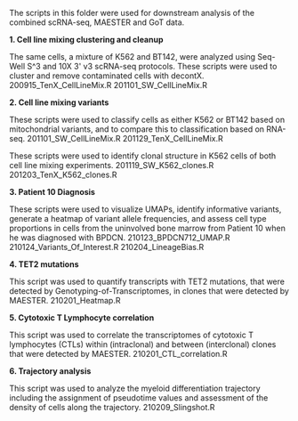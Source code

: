 The scripts in this folder were used for downstream analysis of the combined scRNA-seq, MAESTER and GoT data.

**1. Cell line mixing clustering and cleanup**

The same cells, a mixture of K562 and BT142, were analyzed using Seq-Well S^3 and 10X 3' v3 scRNA-seq protocols. These scripts were used to cluster and remove contaminated cells with decontX.
200915_TenX_CellLineMix.R
201101_SW_CellLineMix.R

**2. Cell line mixing variants**

These scripts were used to classify cells as either K562 or BT142 based on mitochondrial variants, and to compare this to classification based on RNA-seq.
201101_SW_CellLineMix.R
201129_TenX_CellLineMix.R

These scripts were used to identify clonal structure in K562 cells of both cell line mixing experiments.
201119_SW_K562_clones.R
201203_TenX_K562_clones.R

**3. Patient 10 Diagnosis**

These scripts were used to visualize UMAPs, identify informative variants, generate a heatmap of variant allele frequencies, and assess cell type proportions in cells from the uninvolved bone marrow from Patient 10 when he was diagnosed with BPDCN.
210123_BPDCN712_UMAP.R
210124_Variants_Of_Interest.R
210204_LineageBias.R

**4. TET2 mutations**

This script was used to quantify transcripts with TET2 mutations, that were detected by Genotyping-of-Transcriptomes, in clones that were detected by MAESTER.
210201_Heatmap.R

**5. Cytotoxic T Lymphocyte correlation**

This script was used to correlate the transcriptomes of cytotoxic T lymphocytes (CTLs) within (intraclonal) and between (interclonal) clones that were detected by MAESTER.
210201_CTL_correlation.R

**6. Trajectory analysis**

This script was used to analyze the myeloid differentiation trajectory including the assignment of pseudotime values and assessment of the density of cells along the trajectory.
210209_Slingshot.R






